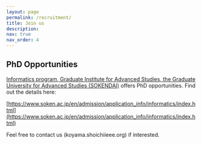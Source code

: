 ```yaml
---
layout: page
permalink: /recruitment/
title: Join us
description: 
nav: true
nav_order: 4
---
```


## PhD Opportunities

[Informatics program, Graduate Institute for Advanced Studies, the Graduate University for Advanced Studies (SOKENDAI)](https://www.nii.ac.jp/graduate/en/) offers PhD opportunities. Find out the details here:

[https://www.soken.ac.jp/en/admission/application_info/informatics/index.html](https://www.soken.ac.jp/en/admission/application_info/informatics/index.html)

Feel free to contact us (koyama.shoichi<i class="fas fa-at"></i>ieee.org) if interested. 